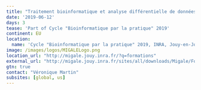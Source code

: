 ```yaml
---
title: "Traitement bioinformatique et analyse différentielle de données d'expression RNA-seq sous Galaxy"
date: '2019-06-12'
days: 3
tease: 'Part of Cycle "Bioinformatique par la pratique" 2019'
continent: EU
location:
  name: 'Cycle "Bioinformatique par la pratique" 2019, INRA, Jouy-en-Josas, France'
image: /images/logos/MIGALELogo.png
location_url: "http://migale.jouy.inra.fr/?q=formations"
external_url: "http://migale.jouy.inra.fr/sites/all/downloads/Migale/Formations/2019/module23.pdf"
gtn: true
contact: "Véronique Martin"
subsites: [global, us]
---
```

